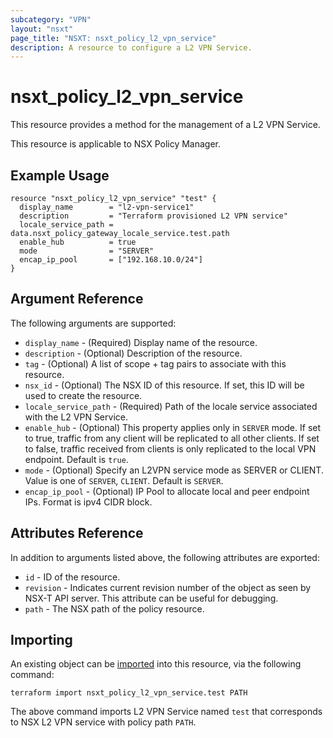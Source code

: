 ```yaml
---
subcategory: "VPN"
layout: "nsxt"
page_title: "NSXT: nsxt_policy_l2_vpn_service"
description: A resource to configure a L2 VPN Service.
---
```


# nsxt_policy_l2_vpn_service

This resource provides a method for the management of a L2 VPN Service.

This resource is applicable to NSX Policy Manager.

## Example Usage

```hcl
resource "nsxt_policy_l2_vpn_service" "test" {
  display_name        = "l2-vpn-service1"
  description         = "Terraform provisioned L2 VPN service"
  locale_service_path = data.nsxt_policy_gateway_locale_service.test.path
  enable_hub          = true
  mode                = "SERVER"
  encap_ip_pool       = ["192.168.10.0/24"]
}
```

## Argument Reference

The following arguments are supported:

* `display_name` - (Required) Display name of the resource.
* `description` - (Optional) Description of the resource.
* `tag` - (Optional) A list of scope + tag pairs to associate with this resource.
* `nsx_id` - (Optional) The NSX ID of this resource. If set, this ID will be used to create the resource.
* `locale_service_path` - (Required) Path of the locale service associated with the L2 VPN Service.
* `enable_hub` - (Optional) This property applies only in `SERVER` mode. If set to true, traffic from any client will be replicated to all other clients. If set to false, traffic received from clients is only replicated to the local VPN endpoint. Default is `true`.
* `mode` - (Optional) Specify an L2VPN service mode as SERVER or CLIENT. Value is one of `SERVER`, `CLIENT`. Default is `SERVER`.
* `encap_ip_pool` - (Optional) IP Pool to allocate local and peer endpoint IPs. Format is ipv4 CIDR block.


## Attributes Reference

In addition to arguments listed above, the following attributes are exported:

* `id` - ID of the resource.
* `revision` - Indicates current revision number of the object as seen by NSX-T API server. This attribute can be useful for debugging.
* `path` - The NSX path of the policy resource.

## Importing

An existing object can be [imported][docs-import] into this resource, via the following command:

[docs-import]: https://www.terraform.io/cli/import

```
terraform import nsxt_policy_l2_vpn_service.test PATH
```

The above command imports L2 VPN Service named `test` that corresponds to NSX L2 VPN service with policy path `PATH`.
